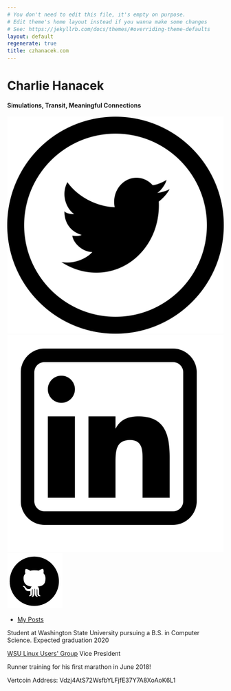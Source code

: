 ```yaml
---
# You don't need to edit this file, it's empty on purpose.
# Edit theme's home layout instead if you wanna make some changes
# See: https://jekyllrb.com/docs/themes/#overriding-theme-defaults
layout: default
regenerate: true
title: czhanacek.com
---
```


<div class="row">
    <div class="col-md-8 col-md-offset-2 text-center">
        <h1>Charlie Hanacek</h1>
        <h4>Simulations, Transit, Meaningful Connections</h4>
        <div class="table-responsive">
            <a href="https://twitter.com/czhanacek" ><img src="assets/twitter-logo.svg" class="socialmedia"/></a>
            <a href="https://linkedin.com/in/czhanacek"><img src="assets/linkedin.png" class="socialmedia"/></a>
            <a href="https://github.com/czhanacek" ><img src="assets/github-logo.png" class="socialmedia"/></a>
        </div>
        <ul class="list-group">
            <a class="list-item" href="/post-index.html"><li class="list-group-item">My Posts</li></a>
        </ul>
     </div>
</div>
<div class="row text-center">
    <p>Student at Washington State University pursuing a B.S. in Computer Science. Expected graduation 2020</p>
    <p><a href="http://lug.wsu.edu">WSU Linux Users' Group</a> Vice President</p>
    <p>Runner training for his first marathon in June 2018!</p>
    <div>
        <p>Vertcoin Address: Vdzj4AtS72WsfbYLFjfE37Y7A8XoAoK6L1</p>
    </div>
</div>

    
   



